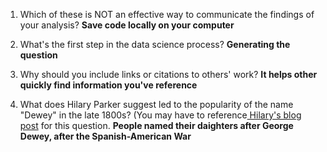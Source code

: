 1. Which of these is NOT an effective way to communicate the findings of your analysis?
**Save code locally on your computer**

2. What's the first step in the data science process?
**Generating the question**

3. Why should you include links or citations to others' work?
**It helps other quickly find information you've reference**

4. What does Hilary Parker suggest led to the popularity of the name "Dewey" in the late 1800s? (You may have to reference[ Hilary's blog post](https://hilaryparker.com/2013/01/30/hilary-the-most-poisoned-baby-name-in-us-history/) for this question.
**People named their daighters after George Dewey, after the Spanish-American War**

